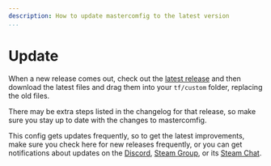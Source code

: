 ```yaml
---
description: How to update mastercomfig to the latest version
...
```


# Update

When a new release comes out, check out the
[latest release](https://mastercomfig.com/app) and
then download the latest files and drag them into your `tf/custom` folder,
replacing the old files.

There may be extra steps listed in the changelog for that release, so make
sure you stay up to date with the changes to mastercomfig.

This config gets updates frequently, so to get the latest improvements, make
sure you check here for new releases frequently, or you can get notifications
about updates on the [Discord](https://discord.gg/CuPb2zV),
[Steam Group](https://steamcommunity.com/groups/comfig), or its [Steam Chat](https://s.team/chat/IM8fJTnx).
